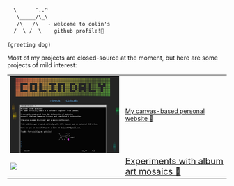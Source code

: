 ```

  \      ^..^
   \_____/\_\
   /\   /\   - welcome to colin's
  /  \ /  \    github profile!👻
  
(greeting dog)
```
Most of my projects are closed-source at the moment, but here are some projects of mild interest:

<table align="center">
 <tr>
    <td><a href="http://colindaly.ca"><img href="http://colindaly.ca" style="float:left" src=./personal_website.PNG width='250'/></a></td>
    <td><a href="http://colindaly.ca">My canvas-based personal website 🔗</a></td>
 </tr>
 <tr>
    <td><a href="https://github.com/cd9/gradient-mosaic-generator"><img style="float:left" src=./mosaic.gif width='250'/></a></td>
    <td><a href="https://github.com/cd9/gradient-mosaic-generator"><span style="font-size:20px">Experiments with album art mosaics 🔗<br/></span></a></td>
 </tr>
</table>
